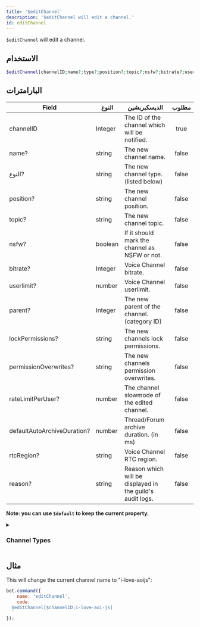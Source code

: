 ```yaml
---
title: '$editChannel'
description: '$editChannel will edit a channel.'
id: editChannel
---
```


`$editChannel` will edit a channel.

## الاستخدام

```php
$editChannel[channelID;name?;type?;position?;topic?;nsfw?;bitrate?;userlimit?;parent?;lockPermissions?;permissionOverwrites?;rateLimitPerUser?;defaultAutoArchiveDuration?;rtcRegion?;reason?]
```

## البارامترات

| Field                       | النوع   | الديسكبربشين                                              | مطلوب |
| --------------------------- | ------- | --------------------------------------------------------- |:-----:|
| channelID                   | Integer | The ID of the channel which will be notified.             | true  |
| name?                       | string  | The new channel name.                                     | false |
| النوع?                      | string  | The new channel type. (listed below)                      | false |
| position?                   | string  | The new channel position.                                 | false |
| topic?                      | string  | The new channel topic.                                    | false |
| nsfw?                       | boolean | If it should mark the channel as NSFW or not.             | false |
| bitrate?                    | Integer | Voice Channel bitrate.                                    | false |
| userlimit?                  | number  | Voice Channel userlimit.                                  | false |
| parent?                     | Integer | The new parent of the channel. (category ID)              | false |
| lockPermissions?            | string  | The new channels lock permissions.                        | false |
| permissionOverwrites?       | string  | The new channels permission overwrites.                   | false |
| rateLimitPerUser?           | number  | The channel slowmode of the edited channel.               | false |
| defaultAutoArchiveDuration? | number  | Thread/Forum archive duration. (in ms)                    | false |
| rtcRegion?                  | string  | Voice Channel RTC region.                                 | false |
| reason?                     | string  | Reason which will be displayed in the guild's audit logs. | false |

**Note: you can use `$default` to keep the current property.**

<details>
  <summary><h3> Channel Types </h3></summary>

| Channel Type         |                    |
| -------------------- | ------------------ |
| Text Channel         | Text               |
| Voice Channel        | Voice              |
| Category             | Category           |
| Stage Channel        | Stage              |
| Private Thread       | PrivateThread      |
| Public Thread        | PublicThread       |
| Forum                | Forum              |
| Announcement Thread  | AnnouncementThread |
| Announcement Channel | Announcement       |

Note: all channel types are **case-sensitive**.

</details>

## مثال

This will change the current channel name to "i-love-aoijs":

```javascript
bot.command({
    name: 'editChannel',
    code: `
  $editChannel[$channelID;i-love-aoi-js]
  `
});
```